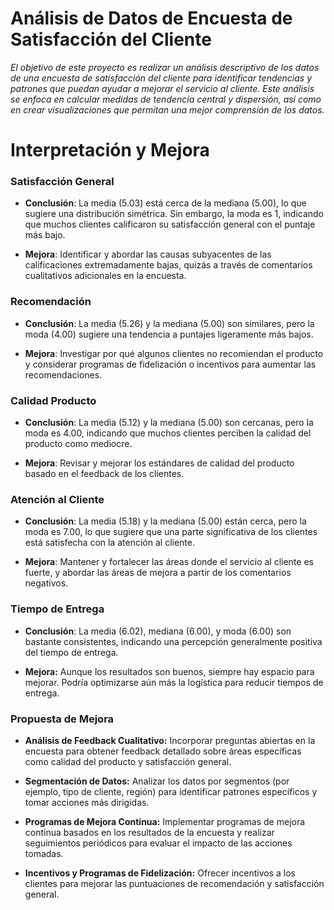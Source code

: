 # Análisis de Datos de Encuesta de Satisfacción del Cliente

*El objetivo de este proyecto es realizar un análisis descriptivo de los datos de una encuesta de satisfacción del cliente para identificar tendencias y patrones que puedan ayudar a mejorar el servicio al cliente. Este análisis se enfoca en calcular medidas de tendencia central y dispersión, así como en crear visualizaciones que permitan una mejor comprensión de los datos.*

# Interpretación y Mejora

### Satisfacción General

  - **Conclusión**: La media (5.03) está cerca de la mediana (5.00), lo que sugiere una distribución simétrica. Sin embargo, la moda es 1, indicando que muchos clientes calificaron su satisfacción general con el puntaje más bajo.
  
  - **Mejora**: Identificar y abordar las causas subyacentes de las calificaciones extremadamente bajas, quizás a través de comentarios cualitativos adicionales en la encuesta.

### Recomendación

  - **Conclusión**: La media (5.26) y la mediana (5.00) son similares, pero la moda (4.00) sugiere una tendencia a puntajes ligeramente más bajos.
  
 - **Mejora**: Investigar por qué algunos clientes no recomiendan el producto y considerar programas de fidelización o incentivos para aumentar las recomendaciones.

### Calidad Producto

  - **Conclusión**: La media (5.12) y la mediana (5.00) son cercanas, pero la moda es 4.00, indicando que muchos clientes perciben la calidad del producto como mediocre.
  
  - **Mejora**: Revisar y mejorar los estándares de calidad del producto basado en el feedback de los clientes.

### Atención al Cliente

  - **Conclusión**: La media (5.18) y la mediana (5.00) están cerca, pero la moda es 7.00, lo que sugiere que una parte significativa de los clientes está satisfecha con la atención al cliente.
  
  - **Mejora**: Mantener y fortalecer las áreas donde el servicio al cliente es fuerte, y abordar las áreas de mejora a partir de los comentarios negativos.

### Tiempo de Entrega

  - **Conclusión**: La media (6.02), mediana (6.00), y moda (6.00) son bastante consistentes, indicando una percepción generalmente positiva del tiempo de entrega.
  
  - **Mejora:** Aunque los resultados son buenos, siempre hay espacio para mejorar. Podría optimizarse aún más la logística para reducir tiempos de entrega.
  
### Propuesta de Mejora

- **Análisis de Feedback Cualitativo:** Incorporar preguntas abiertas en la encuesta para obtener feedback detallado sobre áreas específicas como calidad del producto y satisfacción general.

- **Segmentación de Datos:** Analizar los datos por segmentos (por ejemplo, tipo de cliente, región) para identificar patrones específicos y tomar acciones más dirigidas.

- **Programas de Mejora Continua:** Implementar programas de mejora continua basados en los resultados de la encuesta y realizar seguimientos periódicos para evaluar el impacto de las acciones tomadas.

- **Incentivos y Programas de Fidelización:** Ofrecer incentivos a los clientes para mejorar las puntuaciones de recomendación y satisfacción general.
